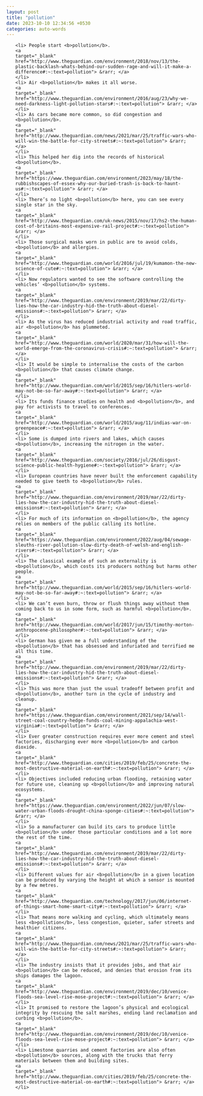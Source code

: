 ```yaml
---
layout: post
title: "pollution"
date: 2023-10-10 12:34:56 +0530
categories: auto-words
---
```

<ol>

    <li> People start <b>pollution</b>.
    <a 
    target="_blank" 
    href="http://www.theguardian.com/environment/2018/nov/13/the-plastic-backlash-whats-behind-our-sudden-rage-and-will-it-make-a-difference#:~:text=pollution"> &rarr; </a>
    </li>
    <li> Air <b>pollution</b> makes it all worse.
    <a 
    target="_blank" 
    href="http://www.theguardian.com/environment/2016/aug/23/why-we-need-darkness-light-pollution-stars#:~:text=pollution"> &rarr; </a>
    </li>
    <li> As cars became more common, so did congestion and <b>pollution</b>.
    <a 
    target="_blank" 
    href="http://www.theguardian.com/news/2021/mar/25/traffic-wars-who-will-win-the-battle-for-city-streets#:~:text=pollution"> &rarr; </a>
    </li>
    <li> This helped her dig into the records of historical <b>pollution</b>.
    <a 
    target="_blank" 
    href="https://www.theguardian.com/environment/2023/may/18/the-rubbishscapes-of-essex-why-our-buried-trash-is-back-to-haunt-us#:~:text=pollution"> &rarr; </a>
    </li>
    <li> There’s no light <b>pollution</b> here, you can see every single star in the sky.
    <a 
    target="_blank" 
    href="http://www.theguardian.com/uk-news/2015/nov/17/hs2-the-human-cost-of-britains-most-expensive-rail-project#:~:text=pollution"> &rarr; </a>
    </li>
    <li> Those surgical masks worn in public are to avoid colds, <b>pollution</b> and allergies.
    <a 
    target="_blank" 
    href="http://www.theguardian.com/world/2016/jul/19/kumamon-the-new-science-of-cute#:~:text=pollution"> &rarr; </a>
    </li>
    <li> Now regulators wanted to see the software controlling the vehicles’ <b>pollution</b> systems.
    <a 
    target="_blank" 
    href="http://www.theguardian.com/environment/2019/mar/22/dirty-lies-how-the-car-industry-hid-the-truth-about-diesel-emissions#:~:text=pollution"> &rarr; </a>
    </li>
    <li> As the virus has reduced industrial activity and road traffic, air <b>pollution</b> has plummeted.
    <a 
    target="_blank" 
    href="http://www.theguardian.com/world/2020/mar/31/how-will-the-world-emerge-from-the-coronavirus-crisis#:~:text=pollution"> &rarr; </a>
    </li>
    <li> It would be simple to internalise the costs of the carbon <b>pollution</b> that causes climate change.
    <a 
    target="_blank" 
    href="http://www.theguardian.com/world/2015/sep/16/hitlers-world-may-not-be-so-far-away#:~:text=pollution"> &rarr; </a>
    </li>
    <li> Its funds finance studies on health and <b>pollution</b>, and pay for activists to travel to conferences.
    <a 
    target="_blank" 
    href="http://www.theguardian.com/world/2015/aug/11/indias-war-on-greenpeace#:~:text=pollution"> &rarr; </a>
    </li>
    <li> Some is dumped into rivers and lakes, which causes <b>pollution</b>, increasing the nitrogen in the water.
    <a 
    target="_blank" 
    href="http://www.theguardian.com/society/2016/jul/26/disgust-science-public-health-hygiene#:~:text=pollution"> &rarr; </a>
    </li>
    <li> European countries have never built the enforcement capability needed to give teeth to <b>pollution</b> rules.
    <a 
    target="_blank" 
    href="http://www.theguardian.com/environment/2019/mar/22/dirty-lies-how-the-car-industry-hid-the-truth-about-diesel-emissions#:~:text=pollution"> &rarr; </a>
    </li>
    <li> For much of its information on <b>pollution</b>, the agency relies on members of the public calling its hotline.
    <a 
    target="_blank" 
    href="https://www.theguardian.com/environment/2022/aug/04/sewage-sleuths-river-pollution-slow-dirty-death-of-welsh-and-english-rivers#:~:text=pollution"> &rarr; </a>
    </li>
    <li> The classical example of such an externality is <b>pollution</b>, which costs its producers nothing but harms other people.
    <a 
    target="_blank" 
    href="http://www.theguardian.com/world/2015/sep/16/hitlers-world-may-not-be-so-far-away#:~:text=pollution"> &rarr; </a>
    </li>
    <li> We can’t even burn, throw or flush things away without them coming back to us in some form, such as harmful <b>pollution</b>.
    <a 
    target="_blank" 
    href="http://www.theguardian.com/world/2017/jun/15/timothy-morton-anthropocene-philosopher#:~:text=pollution"> &rarr; </a>
    </li>
    <li> German has given me a full understanding of the <b>pollution</b> that has obsessed and infuriated and terrified me all this time.
    <a 
    target="_blank" 
    href="http://www.theguardian.com/environment/2019/mar/22/dirty-lies-how-the-car-industry-hid-the-truth-about-diesel-emissions#:~:text=pollution"> &rarr; </a>
    </li>
    <li> This was more than just the usual tradeoff between profit and <b>pollution</b>, another turn in the cycle of industry and cleanup.
    <a 
    target="_blank" 
    href="https://www.theguardian.com/environment/2021/sep/14/wall-street-coal-country-hedge-funds-coal-mining-appalachia-west-virginia#:~:text=pollution"> &rarr; </a>
    </li>
    <li> Ever greater construction requires ever more cement and steel factories, discharging ever more <b>pollution</b> and carbon dioxide.
    <a 
    target="_blank" 
    href="http://www.theguardian.com/cities/2019/feb/25/concrete-the-most-destructive-material-on-earth#:~:text=pollution"> &rarr; </a>
    </li>
    <li> Objectives included reducing urban flooding, retaining water for future use, cleaning up <b>pollution</b> and improving natural ecosystems.
    <a 
    target="_blank" 
    href="https://www.theguardian.com/environment/2022/jun/07/slow-water-urban-floods-drought-china-sponge-cities#:~:text=pollution"> &rarr; </a>
    </li>
    <li> So a manufacturer can build its cars to produce little <b>pollution</b> under those particular conditions and a lot more the rest of the time.
    <a 
    target="_blank" 
    href="http://www.theguardian.com/environment/2019/mar/22/dirty-lies-how-the-car-industry-hid-the-truth-about-diesel-emissions#:~:text=pollution"> &rarr; </a>
    </li>
    <li> Different values for air <b>pollution</b> in a given location can be produced by varying the height at which a sensor is mounted by a few metres.
    <a 
    target="_blank" 
    href="http://www.theguardian.com/technology/2017/jun/06/internet-of-things-smart-home-smart-city#:~:text=pollution"> &rarr; </a>
    </li>
    <li> That means more walking and cycling, which ultimately means less <b>pollution</b>, less congestion, quieter, safer streets and healthier citizens.
    <a 
    target="_blank" 
    href="http://www.theguardian.com/news/2021/mar/25/traffic-wars-who-will-win-the-battle-for-city-streets#:~:text=pollution"> &rarr; </a>
    </li>
    <li> The industry insists that it provides jobs, and that air <b>pollution</b> can be reduced, and denies that erosion from its ships damages the lagoon.
    <a 
    target="_blank" 
    href="http://www.theguardian.com/environment/2019/dec/10/venice-floods-sea-level-rise-mose-project#:~:text=pollution"> &rarr; </a>
    </li>
    <li> It promised to restore the lagoon’s physical and ecological integrity by rescuing the salt marshes, ending land reclamation and curbing <b>pollution</b>.
    <a 
    target="_blank" 
    href="http://www.theguardian.com/environment/2019/dec/10/venice-floods-sea-level-rise-mose-project#:~:text=pollution"> &rarr; </a>
    </li>
    <li> Limestone quarries and cement factories are also often <b>pollution</b> sources, along with the trucks that ferry materials between them and building sites.
    <a 
    target="_blank" 
    href="http://www.theguardian.com/cities/2019/feb/25/concrete-the-most-destructive-material-on-earth#:~:text=pollution"> &rarr; </a>
    </li>